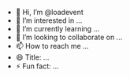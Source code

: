 - 👋 Hi, I’m @loadevent
- 👀 I’m interested in ...
- 🌱 I’m currently learning ...
- 💞️ I’m looking to collaborate on ...
- 📫 How to reach me ...
- 😄 Title: ...
- ⚡ Fun fact: ...

<!---
loadevent/loadevent is a ✨ special ✨ repository because its `README.md` (this file) appears on your GitHub profile.
You can click the Preview link to take a look at your changes.
--->
